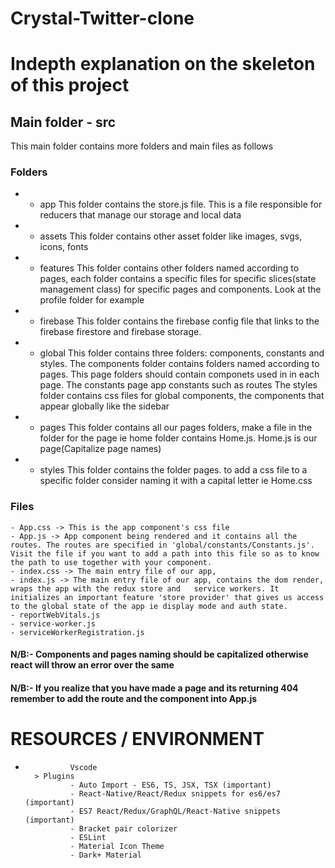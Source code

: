 # Crystal-Twitter-clone
# Indepth explanation on the skeleton of this project

## Main folder - src
  This main folder contains more folders and main files as follows
###   Folders
*    - app
        This folder contains the store.js file.
        This is a file responsible for reducers that manage our storage and local data

*    - assets
        This folder contains other asset folder like images, svgs, icons, fonts

*    - features
        This folder contains other folders named according to pages, each folder contains a specific files for specific slices(state management class) for specific pages and components. Look at the profile folder for example
*    - firebase
        This folder contains the firebase config file that links to the firebase firestore and firebase storage.

*    - global
        This folder contains three folders: components, constants and styles.
        The components folder contains folders named according to pages. This page folders should contain componets used in in each page.
        The constants page app constants such as routes
        The styles folder contains css files for global components, the components that appear globally like the sidebar

*    - pages
        This folder contains all our pages folders, make a file in the folder for the page ie home folder contains Home.js. Home.js is our page(Capitalize page names)
*    - styles
        This folder contains the folder pages. to add a css file to a specific folder consider naming it with a capital letter ie Home.css

###   Files
    - App.css -> This is the app component's css file
    - App.js -> App component being rendered and it contains all the routes. The routes are specified in 'global/constants/Constants.js'. Visit the file if you want to add a path into this file so as to know the path to use together with your component.
    - index.css -> The main entry file of our app, 
    - index.js -> The main entry file of our app, contains the dom render, wraps the app with the redux store and   service workers. It initializes an important feature 'store provider' that gives us access to the global state of the app ie display mode and auth state.
    - reportWebVitals.js
    - service-worker.js
    - serviceWorkerRegistration.js


#### N/B:- Components and pages naming should be capitalized otherwise react will throw an error over the same

#### N/B:- If you realize that you have made a page and its returning 404 remember to add the route and the component into App.js

#       RESOURCES / ENVIRONMENT
*               Vscode
        > Plugins
                - Auto Import - ES6, TS, JSX, TSX (important)
                - React-Native/React/Redux snippets for es6/es7 (important)
                - ES7 React/Redux/GraphQL/React-Native snippets (important)
                - Bracket pair colorizer
                - ESLint
                - Material Icon Theme
                - Dark+ Material